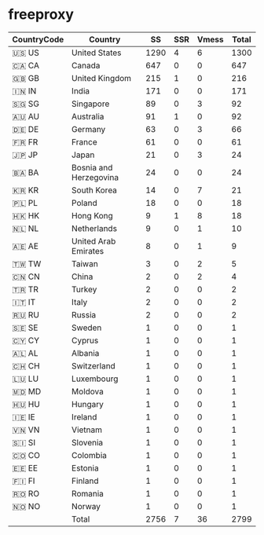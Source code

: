 # freeproxy

|CountryCode|Country|SS|SSR|Vmess|Total|
|  ----  | ----  |  ----  | ----  |  ----  | ----  |
|🇺🇸 US|United States|1290|4|6|1300|
|🇨🇦 CA|Canada|647|0|0|647|
|🇬🇧 GB|United Kingdom|215|1|0|216|
|🇮🇳 IN|India|171|0|0|171|
|🇸🇬 SG|Singapore|89|0|3|92|
|🇦🇺 AU|Australia|91|1|0|92|
|🇩🇪 DE|Germany|63|0|3|66|
|🇫🇷 FR|France|61|0|0|61|
|🇯🇵 JP|Japan|21|0|3|24|
|🇧🇦 BA|Bosnia and Herzegovina|24|0|0|24|
|🇰🇷 KR|South Korea|14|0|7|21|
|🇵🇱 PL|Poland|18|0|0|18|
|🇭🇰 HK|Hong Kong|9|1|8|18|
|🇳🇱 NL|Netherlands|9|0|1|10|
|🇦🇪 AE|United Arab Emirates|8|0|1|9|
|🇹🇼 TW|Taiwan|3|0|2|5|
|🇨🇳 CN|China|2|0|2|4|
|🇹🇷 TR|Turkey|2|0|0|2|
|🇮🇹 IT|Italy|2|0|0|2|
|🇷🇺 RU|Russia|2|0|0|2|
|🇸🇪 SE|Sweden|1|0|0|1|
|🇨🇾 CY|Cyprus|1|0|0|1|
|🇦🇱 AL|Albania|1|0|0|1|
|🇨🇭 CH|Switzerland|1|0|0|1|
|🇱🇺 LU|Luxembourg|1|0|0|1|
|🇲🇩 MD|Moldova|1|0|0|1|
|🇭🇺 HU|Hungary|1|0|0|1|
|🇮🇪 IE|Ireland|1|0|0|1|
|🇻🇳 VN|Vietnam|1|0|0|1|
|🇸🇮 SI|Slovenia|1|0|0|1|
|🇨🇴 CO|Colombia|1|0|0|1|
|🇪🇪 EE|Estonia|1|0|0|1|
|🇫🇮 FI|Finland|1|0|0|1|
|🇷🇴 RO|Romania|1|0|0|1|
|🇳🇴 NO|Norway|1|0|0|1|
||Total|2756|7|36|2799|
